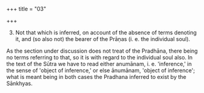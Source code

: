 +++
title = "03"

+++


3. Not that which is inferred, on account of the absence of terms denoting it, and (so also not) the bearer of the Prāṇas (i. e. the individual soul).

As the section under discussion does not treat of the Pradhāna, there being no terms referring to that, so it is with regard to the individual soul also. In the text of the Sūtra we have to read either anumānam, i. e. 'inference,' in the sense of 'object of inference,' or else ānumānam, 'object of inference'; what is meant being in both cases the Pradhana inferred to exist by the Sānkhyas.

